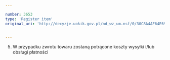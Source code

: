 ```yaml
---

number: 3653
type: 'Register item'
original_uri: 'http://decyzje.uokik.gov.pl/nd_wz_um.nsf/0/30C8A4AF64E69C52C1257A610032795C?OpenDocument'


---
```


5. W przypadku zwrotu towaru zostaną potrącone koszty wysyłki i/lub obsługi płatności
